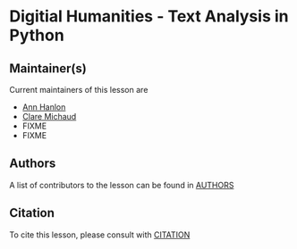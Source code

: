 # Digitial Humanities - Text Analysis in Python


## Maintainer(s)

Current maintainers of this lesson are

* [Ann Hanlon](https://github.com/annhanlon)
* [Clare Michaud](https://github.com/claremichaud)
* FIXME
* FIXME


## Authors

A list of contributors to the lesson can be found in [AUTHORS](AUTHORS)

## Citation

To cite this lesson, please consult with [CITATION](CITATION)

[cdh]: https://cdh.carpentries.org
[community-lessons]: https://carpentries.org/community-lessons
[lesson-example]: https://carpentries.github.io/lesson-example
